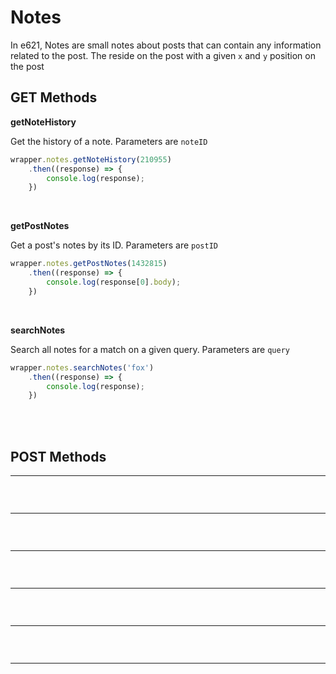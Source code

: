 # Notes

In e621, Notes are small notes about posts that can contain any information related to the post. The reside on the post with a given `x` and `y` position on the post
</br>

## GET Methods

**getNoteHistory**

Get the history of a note. Parameters are `noteID`

```typescript
wrapper.notes.getNoteHistory(210955)
    .then((response) => {
        console.log(response);
    })
```
</br>


**getPostNotes**

Get a post's notes by its ID. Parameters are `postID`

```typescript
wrapper.notes.getPostNotes(1432815)
    .then((response) => {
        console.log(response[0].body);
    })
```
</br>


**searchNotes**

Search all notes for a match on a given query. Parameters are `query`

```typescript
wrapper.notes.searchNotes('fox')
    .then((response) => {
        console.log(response);
    })
```
</br>
</br>

## POST Methods

****



```typescript

```
</br>


****



```typescript

```
</br>


****



```typescript

```
</br>


****



```typescript

```
</br>


****



```typescript

```
</br>


****



```typescript

```
</br>